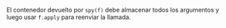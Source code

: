 El contenedor devuelto por `spy(f)` debe almacenar todos los argumentos y luego usar `f.apply` para reenviar la llamada.
